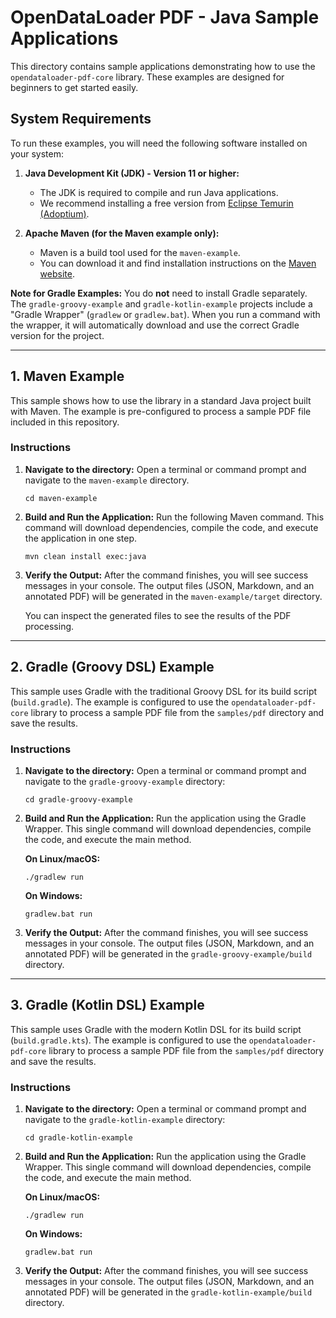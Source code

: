 # OpenDataLoader PDF - Java Sample Applications

This directory contains sample applications demonstrating how to use the `opendataloader-pdf-core` library. These examples are designed for beginners to get started easily.

## System Requirements

To run these examples, you will need the following software installed on your system:

1.  **Java Development Kit (JDK) - Version 11 or higher:**
    *   The JDK is required to compile and run Java applications.
    *   We recommend installing a free version from [Eclipse Temurin (Adoptium)](https://adoptium.net/).

2.  **Apache Maven (for the Maven example only):**
    *   Maven is a build tool used for the `maven-example`.
    *   You can download it and find installation instructions on the [Maven website](https://maven.apache.org/download.cgi).

**Note for Gradle Examples:** You do **not** need to install Gradle separately. The `gradle-groovy-example` and `gradle-kotlin-example` projects include a "Gradle Wrapper" (`gradlew` or `gradlew.bat`). When you run a command with the wrapper, it will automatically download and use the correct Gradle version for the project.

---

## 1. Maven Example

This sample shows how to use the library in a standard Java project built with Maven. The example is pre-configured to process a sample PDF file included in this repository.

### Instructions

1.  **Navigate to the directory:**
    Open a terminal or command prompt and navigate to the `maven-example` directory.
    ```shell
    cd maven-example
    ```

2.  **Build and Run the Application:**
    Run the following Maven command. This command will download dependencies, compile the code, and execute the application in one step.
    ```shell
    mvn clean install exec:java
    ```

3.  **Verify the Output:**
    After the command finishes, you will see success messages in your console. The output files (JSON, Markdown, and an annotated PDF) will be generated in the `maven-example/target` directory.

    You can inspect the generated files to see the results of the PDF processing.

---

## 2. Gradle (Groovy DSL) Example

This sample uses Gradle with the traditional Groovy DSL for its build script (`build.gradle`). The example is configured to use the `opendataloader-pdf-core` library to process a sample PDF file from the `samples/pdf` directory and save the results.

### Instructions

1.  **Navigate to the directory:**
    Open a terminal or command prompt and navigate to the `gradle-groovy-example` directory:
    ```shell
    cd gradle-groovy-example
    ```

2.  **Build and Run the Application:**
    Run the application using the Gradle Wrapper. This single command will download dependencies, compile the code, and execute the main method.

    **On Linux/macOS:**
    ```shell
    ./gradlew run
    ```
    **On Windows:**
    ```shell
    gradlew.bat run
    ```

3.  **Verify the Output:**
    After the command finishes, you will see success messages in your console. The output files (JSON, Markdown, and an annotated PDF) will be generated in the `gradle-groovy-example/build` directory.

---

## 3. Gradle (Kotlin DSL) Example

This sample uses Gradle with the modern Kotlin DSL for its build script (`build.gradle.kts`). The example is configured to use the `opendataloader-pdf-core` library to process a sample PDF file from the `samples/pdf` directory and save the results.

### Instructions

1.  **Navigate to the directory:**
    Open a terminal or command prompt and navigate to the `gradle-kotlin-example` directory:
    ```shell
    cd gradle-kotlin-example
    ```

2.  **Build and Run the Application:**
    Run the application using the Gradle Wrapper. This single command will download dependencies, compile the code, and execute the main method.

    **On Linux/macOS:**
    ```shell
    ./gradlew run
    ```
    **On Windows:**
    ```shell
    gradlew.bat run
    ```

3.  **Verify the Output:**
    After the command finishes, you will see success messages in your console. The output files (JSON, Markdown, and an annotated PDF) will be generated in the `gradle-kotlin-example/build` directory.
